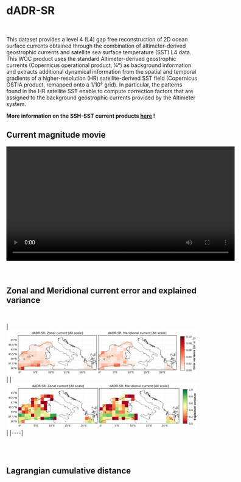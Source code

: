 # dADR-SR

<br>

This dataset provides a level 4 (L4) gap free reconstruction of 2D ocean surface currents obtained through the combination of altimeter-derived geostrophic currents and satellite sea surface temperature (SST) L4 data. This WOC product uses the standard Altimeter-derived geostrophic currents (Copernicus operational product, ¼°) as background information and extracts additional dynamical information from the spatial and temporal gradients of a higher-resolution (HR) satellite-derived SST field (Copernicus OSTIA product, remapped onto a 1/10° grid). In particular, the patterns found in the HR satellite SST enable to compute correction factors that are assigned to the background geostrophic currents provided by the Altimeter system.
 
**More information on the SSH-SST current products [here](https://www.worldoceancirculation.org/Products#/metadata/e84fe404-1ed3-4e6f-9b72-f75cd8eb7f7d) !**
 <br>

## Current magnitude movie 
   
 
<center>
<video controls width="600">
  <source src="../_static/movie_dADR-SR_Mediterranean_uv.mp4" type="video/mp4" />  
</video>
</center>
 

<br>
 

<br>

## Zonal and Meridional current error and explained variance
 
 

<br>


|![Maps_dADR-SR_errvar_Mediterranean_uv](../_static/Maps_dADR-SR_errvar_Mediterranean_uv.png)  | 
|![Maps_dADR-SR_explvar_Mediterranean_uv](../_static/Maps_dADR-SR_explvar_Mediterranean_uv.png)   |
|----|

<br>
 


<br>

## Lagrangian cumulative distance 
 

<br>  
  